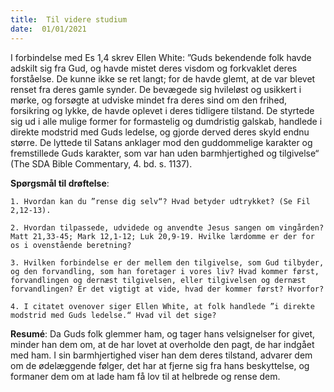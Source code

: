 ```yaml
---
title:  Til videre studium
date:  01/01/2021
---
```


I forbindelse med Es 1,4 skrev Ellen White: ”Guds bekendende folk havde adskilt sig fra Gud, og havde mistet deres visdom og forkvaklet deres forståelse. De kunne ikke se ret langt; for de havde glemt, at de var blevet renset fra deres gamle synder. De bevægede sig hvileløst og usikkert i mørke, og forsøgte at udviske mindet fra deres sind om den frihed, forsikring og lykke, de havde oplevet i deres tidligere tilstand. De styrtede sig ud i alle mulige former for formastelig og dumdristig galskab, handlede i direkte modstrid med Guds ledelse, og gjorde derved deres skyld endnu større. De lyttede til Satans anklager mod den guddommelige karakter og fremstillede Guds karakter, som var han uden barmhjertighed og tilgivelse“ (The SDA Bible Commentary, 4. bd. s. 1137).

**Spørgsmål til drøftelse**:

`1.	Hvordan kan du ”rense dig selv“? Hvad betyder udtrykket? (Se Fil 2,12-13).`

`2.	Hvordan tilpassede, udvidede og anvendte Jesus sangen om vingården? Matt 21,33-45; Mark 12,1-12; Luk 20,9-19. Hvilke lærdomme er der for os i ovenstående beretning?`

`3.	Hvilken forbindelse er der mellem den tilgivelse, som Gud tilbyder, og den forvandling, som han foretager i vores liv? Hvad kommer først, forvandlingen og dernæst tilgivelsen, eller tilgivelsen og dernæst forvandlingen? Er det vigtigt at vide, hvad der kommer først? Hvorfor?`

`4.	I citatet ovenover siger Ellen White, at folk handlede ”i direkte modstrid med Guds ledelse.“ Hvad vil det sige?`

**Resumé**: Da Guds folk glemmer ham, og tager hans velsignelser for givet, minder han dem om, at de har lovet at overholde den pagt, de har indgået med ham. I sin barmhjertighed viser han dem deres tilstand, advarer dem om de ødelæggende følger, det har at fjerne sig fra hans beskyttelse, og formaner dem om at lade ham få lov til at helbrede og rense dem.